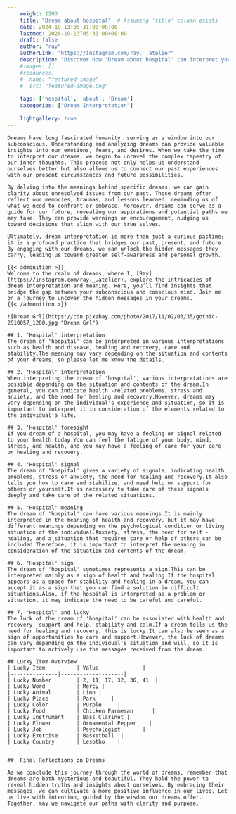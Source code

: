 ```yaml
---
    weight: 1203
    title: "Dream about hospital"  # Assuming 'title' column exists
    date: 2024-10-13T05:31:00+08:00
    lastmod: 2024-10-13T05:31:00+08:00
    draft: false
    author: "ray"
    authorLink: "https://instagram.com/ray._.atelier"
    description: "Discover how 'Dream about hospital' can interpret your future and uncover its significant meanings in your life."
    #images: []
    #resources:
    #- name: "featured-image"
    #  src: "featured-image.png"
    
    tags: ['hospital', 'about', 'Dream']
    categories: ["Dream Interpretation"]
    
    lightgallery: true
---
```

    
    Dreams have long fascinated humanity, serving as a window into our subconscious. Understanding and analyzing dreams can provide valuable insights into our emotions, fears, and desires. When we take the time to interpret our dreams, we begin to unravel the complex tapestry of our inner thoughts. This process not only helps us understand ourselves better but also allows us to connect our past experiences with our present circumstances and future possibilities.
    
    By delving into the meanings behind specific dreams, we can gain clarity about unresolved issues from our past. These dreams often reflect our memories, traumas, and lessons learned, reminding us of what we need to confront or embrace. Moreover, dreams can serve as a guide for our future, revealing our aspirations and potential paths we may take. They can provide warnings or encouragement, nudging us toward decisions that align with our true selves.
    
    Ultimately, dream interpretation is more than just a curious pastime; it is a profound practice that bridges our past, present, and future. By engaging with our dreams, we can unlock the hidden messages they carry, leading us toward greater self-awareness and personal growth.
    
    {{< admonition >}}
    Welcome to the realm of dreams, where I, [Ray](https://instagram.com/ray._.atelier), explore the intricacies of dream interpretation and meaning. Here, you’ll find insights that bridge the gap between your subconscious and conscious mind. Join me on a journey to uncover the hidden messages in your dreams.
    {{< /admonition >}}
    
    ![Dream Grl](https://cdn.pixabay.com/photo/2017/11/02/03/35/gothic-2910057_1280.jpg "Dream Grl")
    
    ## 1. 'Hospital' interpretation
    The dream of 'hospital' can be interpreted in various interpretations such as health and disease, healing and recovery, care and stability.The meaning may vary depending on the situation and contents of your dreams, so please let me know the details.
    
    ## 2. 'Hospital' interpretation
    When interpreting the dream of 'hospital', various interpretations are possible depending on the situation and contents of the dream.In general, you can indicate health -related problems, stress and anxiety, and the need for healing and recovery.However, dreams may vary depending on the individual's experience and situation, so it is important to interpret it in consideration of the elements related to the individual's life.
    
    ## 3. 'Hospital' foresight
    If you dream of a hospital, you may have a feeling or signal related to your health today.You can feel the fatigue of your body, mind, stress, and health, and you may have a feeling of care for your care or healing and recovery.
    
    ## 4. 'Hospital' signal
    The dream of 'hospital' gives a variety of signals, indicating health problems, stress or anxiety, the need for healing and recovery.It also tells you how to care and stabilize, and need help or support for others or yourself.It is necessary to take care of these signals deeply and take care of the related situations.
    
    ## 5. 'Hospital' meaning
    The dream of 'hospital' can have various meanings.It is mainly interpreted in the meaning of health and recovery, but it may have different meanings depending on the psychological condition or living situation of the individual.Anxiety, stress, the need for self -healing, and a situation that requires care or help of others can be included.Therefore, it is important to interpret the meaning in consideration of the situation and contents of the dream.
    
    ## 6. 'Hospital' sign
    The dream of 'hospital' sometimes represents a sign.This can be interpreted mainly as a sign of health and healing.If the hospital appears as a space for stability and healing in a dream, you can accept it as a sign that you can find a solution in difficult situations.Also, if the hospital is interpreted as a problem or situation, it may indicate the need to be careful and careful.
    
    ## 7. 'Hospital' and lucky
    The luck of the dream of 'hospital' can be associated with health and recovery, support and help, stability and calm.If a dream tells us the need for healing and recovery, this is lucky.It can also be seen as a sign of opportunities to care and support.However, the luck of dreams can vary depending on the individual's situation and will, so it is important to actively use the messages received from the dream.
    
    ## Lucky Item Overview
    | Lucky Item          | Value              |
    |---------------|--------------------|
    | Lucky Number        | 2, 11, 17, 32, 36, 41  |
    | Lucky Word          | Mercy |
    | Lucky Animal        | Lion |
    | Lucky Place         | Park     |
    | Lucky Color         | Purple     |
    | Lucky Food          | Chicken Parmesan      |
    | Lucky Instrument    | Bass Clarinet |
    | Lucky Flower        | Ornamental Pepper    |
    | Lucky Job           | Psychologist       |
    | Lucky Exercise      | Basketball  |
    | Lucky Country       | Lesotho    |
    
    
    ##  Final Reflections on Dreams
    
    As we conclude this journey through the world of dreams, remember that dreams are both mysterious and beautiful. They hold the power to reveal hidden truths and insights about ourselves. By embracing their messages, we can cultivate a more positive influence in our lives. Let us live with intention, guided by the wisdom our dreams offer. Together, may we navigate our paths with clarity and purpose.
    